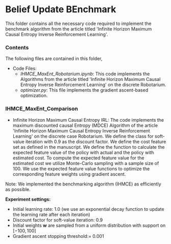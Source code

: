 # Belief Update BEnchmark
This folder contains all the necessary code required to implement the benchmark algorithm from the article titled 'Infinite Horizon Maximum Causal Entropy Inverse Reinforcement Learning'.

### Contents 
The following files are contained in this folder,

- Code Files:
  - *IHMCE_MaxEnt_Robotarium.ipynb*: This code implements the Algorithms from the article titled 'Infinite Horizon Maximum Causal Entropy Inverse Reinforcement Learning' on the discrete Robotarium.
  - *optimizer.py*: This file implements the gradient ascent-based optimization.

### IHMCE_MaxEnt_Comparison
- Infinite Horizon Maximum Causal Entropy IRL:
The code implements the maximum discounted causal Entropy (MDCE) Algorithm of the article 'Infinite Horizon Maximum Causal Entropy Inverse Reinforcement Learning' on the discrete case Robotarium. We define the class for soft-value iteration with 0.9 as the discount factor. We define the cost feature set as defined in the manuscript. We define the function to calculate the expected feature value of the policy with actual and the policy with estimated cost. To compute the expected feature value for the estimated cost we utilize Monte-Carlo sampling with a sample size of 100. We use the expected feature value functions to optimize the corresponding feature weights using gradient ascent.

Note: We implemented the benchmarking algorithm (IHMCE) as efficiently as possible. 

$\textbf{Experiment settings:}$
- Initial learning rate: 1.0 (we use an exponential decay function to update the learning rate after each iteration)
- Discount factor for soft-value iteration: 0.9
- Initial weights $\textbf{w}$ are sampled from a uniform distribution with support on $[-100,100]$ 
- Gradient ascent stopping threshold:= 0.001
